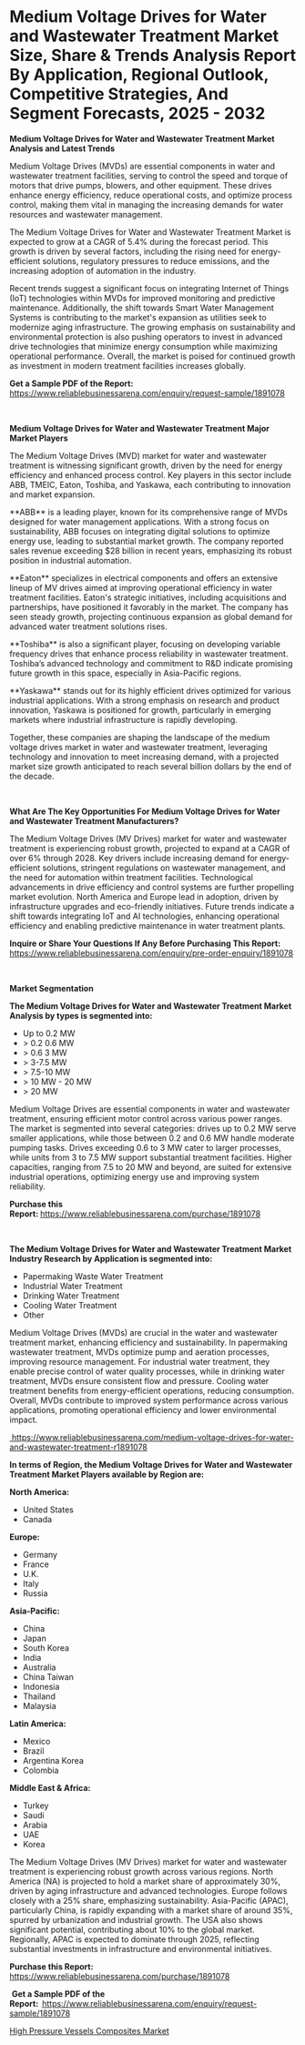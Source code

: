 <p><h1>Medium Voltage Drives for Water and Wastewater Treatment Market Size, Share & Trends Analysis Report By Application, Regional Outlook, Competitive Strategies, And Segment Forecasts, 2025 - 2032</h1></p><p><strong>Medium Voltage Drives for Water and Wastewater Treatment Market Analysis and Latest Trends</strong></p>
<p><p>Medium Voltage Drives (MVDs) are essential components in water and wastewater treatment facilities, serving to control the speed and torque of motors that drive pumps, blowers, and other equipment. These drives enhance energy efficiency, reduce operational costs, and optimize process control, making them vital in managing the increasing demands for water resources and wastewater management. </p><p>The Medium Voltage Drives for Water and Wastewater Treatment Market is expected to grow at a CAGR of 5.4% during the forecast period. This growth is driven by several factors, including the rising need for energy-efficient solutions, regulatory pressures to reduce emissions, and the increasing adoption of automation in the industry. </p><p>Recent trends suggest a significant focus on integrating Internet of Things (IoT) technologies within MVDs for improved monitoring and predictive maintenance. Additionally, the shift towards Smart Water Management Systems is contributing to the market's expansion as utilities seek to modernize aging infrastructure. The growing emphasis on sustainability and environmental protection is also pushing operators to invest in advanced drive technologies that minimize energy consumption while maximizing operational performance. Overall, the market is poised for continued growth as investment in modern treatment facilities increases globally.</p></p>
<p><strong>Get a Sample PDF of the Report:&nbsp;</strong> <a href="https://www.reliablebusinessarena.com/enquiry/request-sample/1891078?utm_campaign=3211&utm_medium=2&utm_source=Github&utm_content=ia&utm_term=28032025&utm_id=medium-voltage-drives-for-water-and-wastewater-treatment">https://www.reliablebusinessarena.com/enquiry/request-sample/1891078</a></p>
<p>&nbsp;</p>
<p><strong>Medium Voltage Drives for Water and Wastewater Treatment Major Market Players</strong></p>
<p><p>The Medium Voltage Drives (MVD) market for water and wastewater treatment is witnessing significant growth, driven by the need for energy efficiency and enhanced process control. Key players in this sector include ABB, TMEIC, Eaton, Toshiba, and Yaskawa, each contributing to innovation and market expansion.</p><p>**ABB** is a leading player, known for its comprehensive range of MVDs designed for water management applications. With a strong focus on sustainability, ABB focuses on integrating digital solutions to optimize energy use, leading to substantial market growth. The company reported sales revenue exceeding $28 billion in recent years, emphasizing its robust position in industrial automation.</p><p>**Eaton** specializes in electrical components and offers an extensive lineup of MV drives aimed at improving operational efficiency in water treatment facilities. Eaton's strategic initiatives, including acquisitions and partnerships, have positioned it favorably in the market. The company has seen steady growth, projecting continuous expansion as global demand for advanced water treatment solutions rises.</p><p>**Toshiba** is also a significant player, focusing on developing variable frequency drives that enhance process reliability in wastewater treatment. Toshiba’s advanced technology and commitment to R&D indicate promising future growth in this space, especially in Asia-Pacific regions.</p><p>**Yaskawa** stands out for its highly efficient drives optimized for various industrial applications. With a strong emphasis on research and product innovation, Yaskawa is positioned for growth, particularly in emerging markets where industrial infrastructure is rapidly developing.</p><p>Together, these companies are shaping the landscape of the medium voltage drives market in water and wastewater treatment, leveraging technology and innovation to meet increasing demand, with a projected market size growth anticipated to reach several billion dollars by the end of the decade.</p></p>
<p>&nbsp;</p>
<p><strong>What Are The Key Opportunities For Medium Voltage Drives for Water and Wastewater Treatment Manufacturers?</strong></p>
<p><p>The Medium Voltage Drives (MV Drives) market for water and wastewater treatment is experiencing robust growth, projected to expand at a CAGR of over 6% through 2028. Key drivers include increasing demand for energy-efficient solutions, stringent regulations on wastewater management, and the need for automation within treatment facilities. Technological advancements in drive efficiency and control systems are further propelling market evolution. North America and Europe lead in adoption, driven by infrastructure upgrades and eco-friendly initiatives. Future trends indicate a shift towards integrating IoT and AI technologies, enhancing operational efficiency and enabling predictive maintenance in water treatment plants.</p></p>
<p><strong>Inquire or Share Your Questions If Any Before Purchasing This Report:</strong> <a href="https://www.reliablebusinessarena.com/enquiry/pre-order-enquiry/1891078?utm_campaign=3211&utm_medium=2&utm_source=Github&utm_content=ia&utm_term=28032025&utm_id=medium-voltage-drives-for-water-and-wastewater-treatment">https://www.reliablebusinessarena.com/enquiry/pre-order-enquiry/1891078</a></p>
<p>&nbsp;</p>
<p><strong>Market Segmentation</strong></p>
<p><strong>The Medium Voltage Drives for Water and Wastewater Treatment Market Analysis by types is segmented into:</strong></p>
<p><ul><li>Up to 0.2 MW</li><li>> 0.2 0.6 MW</li><li>> 0.6 3 MW</li><li>> 3-7.5 MW</li><li>> 7.5-10 MW</li><li>> 10 MW - 20 MW</li><li>> 20 MW</li></ul></p>
<p><p>Medium Voltage Drives are essential components in water and wastewater treatment, ensuring efficient motor control across various power ranges. The market is segmented into several categories: drives up to 0.2 MW serve smaller applications, while those between 0.2 and 0.6 MW handle moderate pumping tasks. Drives exceeding 0.6 to 3 MW cater to larger processes, while units from 3 to 7.5 MW support substantial treatment facilities. Higher capacities, ranging from 7.5 to 20 MW and beyond, are suited for extensive industrial operations, optimizing energy use and improving system reliability.</p></p>
<p><strong>Purchase this Report:&nbsp;</strong><a href="https://www.reliablebusinessarena.com/purchase/1891078?utm_campaign=3211&utm_medium=2&utm_source=Github&utm_content=ia&utm_term=28032025&utm_id=medium-voltage-drives-for-water-and-wastewater-treatment">https://www.reliablebusinessarena.com/purchase/1891078</a></p>
<p>&nbsp;</p>
<p><strong>The Medium Voltage Drives for Water and Wastewater Treatment Market Industry Research by Application is segmented into:</strong></p>
<p><ul><li>Papermaking Waste Water Treatment</li><li>Industrial Water Treatment</li><li>Drinking Water Treatment</li><li>Cooling Water Treatment</li><li>Other</li></ul></p>
<p><p>Medium Voltage Drives (MVDs) are crucial in the water and wastewater treatment market, enhancing efficiency and sustainability. In papermaking wastewater treatment, MVDs optimize pump and aeration processes, improving resource management. For industrial water treatment, they enable precise control of water quality processes, while in drinking water treatment, MVDs ensure consistent flow and pressure. Cooling water treatment benefits from energy-efficient operations, reducing consumption. Overall, MVDs contribute to improved system performance across various applications, promoting operational efficiency and lower environmental impact.</p></p>
<p><a href="https://www.reliablebusinessarena.com/medium-voltage-drives-for-water-and-wastewater-treatment-r1891078?utm_campaign=3211&utm_medium=2&utm_source=Github&utm_content=ia&utm_term=28032025&utm_id=medium-voltage-drives-for-water-and-wastewater-treatment">&nbsp;https://www.reliablebusinessarena.com/medium-voltage-drives-for-water-and-wastewater-treatment-r1891078</a></p>
<p><strong>In terms of Region, the Medium Voltage Drives for Water and Wastewater Treatment Market Players available by Region are:</strong></p>
<p>
    <p> <strong> North America: </strong>
        <ul>
            <li>United States</li>
            <li>Canada</li>
        </ul>
        </p> 
    <p> <strong> Europe: </strong>
        <ul>
            <li>Germany</li>
            <li>France</li>
            <li>U.K.</li>
            <li>Italy</li>
            <li>Russia</li>
        </ul>
        </p> 
    <p> <strong> Asia-Pacific: </strong>
        <ul>
            <li>China</li>
            <li>Japan</li>
            <li>South Korea</li>
            <li>India</li>
            <li>Australia</li>
            <li>China Taiwan</li>
            <li>Indonesia</li>
            <li>Thailand</li>
            <li>Malaysia</li>
        </ul>
        </p> 
    <p> <strong> Latin America: </strong>
        <ul>
            <li>Mexico</li>
            <li>Brazil</li>
            <li>Argentina Korea</li>
            <li>Colombia</li>
        </ul>
        </p> 
    <p> <strong> Middle East & Africa: </strong>
        <ul>
            <li>Turkey</li>
            <li>Saudi</li>
            <li>Arabia</li>
            <li>UAE</li>
            <li>Korea</li>
        </ul>
    </p>
    </p>
<p><p>The Medium Voltage Drives (MV Drives) market for water and wastewater treatment is experiencing robust growth across various regions. North America (NA) is projected to hold a market share of approximately 30%, driven by aging infrastructure and advanced technologies. Europe follows closely with a 25% share, emphasizing sustainability. Asia-Pacific (APAC), particularly China, is rapidly expanding with a market share of around 35%, spurred by urbanization and industrial growth. The USA also shows significant potential, contributing about 10% to the global market. Regionally, APAC is expected to dominate through 2025, reflecting substantial investments in infrastructure and environmental initiatives.</p></p>
<p><strong>Purchase this Report: </strong><a href="https://www.reliablebusinessarena.com/purchase/1891078?utm_campaign=3211&utm_medium=2&utm_source=Github&utm_content=ia&utm_term=28032025&utm_id=medium-voltage-drives-for-water-and-wastewater-treatment">https://www.reliablebusinessarena.com/purchase/1891078</a></p>
<p>&nbsp;<strong>Get a Sample PDF of the Report:&nbsp;&nbsp;</strong><a href="https://www.reliablebusinessarena.com/enquiry/request-sample/1891078?utm_campaign=3211&utm_medium=2&utm_source=Github&utm_content=ia&utm_term=28032025&utm_id=medium-voltage-drives-for-water-and-wastewater-treatment">https://www.reliablebusinessarena.com/enquiry/request-sample/1891078</a></p>
<p><strong></strong></p>
<p><p><a href="https://github.com/osamhcombre/Market-Research-Report-List-1/blob/main/high-pressure-vessels-composites-market.md?utm_campaign=3211&utm_medium=2&utm_source=Github&utm_content=ia&utm_term=28032025&utm_id=medium-voltage-drives-for-water-and-wastewater-treatment">High Pressure Vessels Composites Market</a></p></p>